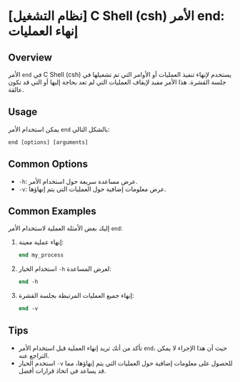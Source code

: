 # [نظام التشغيل] C Shell (csh) الأمر end: إنهاء العمليات

## Overview
الأمر `end` في C Shell (csh) يستخدم لإنهاء تنفيذ العمليات أو الأوامر التي تم تشغيلها في جلسة القشرة. هذا الأمر مفيد لإيقاف العمليات التي لم تعد بحاجة إليها أو التي قد تكون عالقة.

## Usage
يمكن استخدام الأمر `end` بالشكل التالي:

```
end [options] [arguments]
```

## Common Options
- `-h`: عرض مساعدة سريعة حول استخدام الأمر.
- `-v`: عرض معلومات إضافية حول العمليات التي يتم إنهاؤها.

## Common Examples
إليك بعض الأمثلة العملية لاستخدام الأمر `end`:

1. إنهاء عملية معينة:
   ```csh
   end my_process
   ```

2. استخدام الخيار `-h` لعرض المساعدة:
   ```csh
   end -h
   ```

3. إنهاء جميع العمليات المرتبطة بجلسة القشرة:
   ```csh
   end -v
   ```

## Tips
- تأكد من أنك تريد إنهاء العملية قبل استخدام الأمر `end`، حيث أن هذا الإجراء لا يمكن التراجع عنه.
- استخدم الخيار `-v` للحصول على معلومات إضافية حول العمليات التي يتم إنهاؤها، مما قد يساعد في اتخاذ قرارات أفضل.